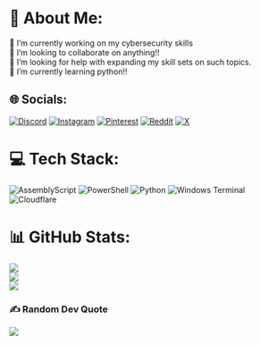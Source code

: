 # 💫 About Me:
🔭 I’m currently working on my cybersecurity skills<br>👯 I’m looking to collaborate on anything!! <br>🤝 I’m looking for help with expanding my skill sets on such topics.<br>🌱 I’m currently learning python!!<br>


## 🌐 Socials:
[![Discord](https://img.shields.io/badge/Discord-%237289DA.svg?logo=discord&logoColor=white)](https://discord.gg/SxqhDKpEXB) [![Instagram](https://img.shields.io/badge/Instagram-%23E4405F.svg?logo=Instagram&logoColor=white)](https://instagram.com/minimum.fx) [![Pinterest](https://img.shields.io/badge/Pinterest-%23E60023.svg?logo=Pinterest&logoColor=white)](https://pinterest.com/desperateavalon) [![Reddit](https://img.shields.io/badge/Reddit-%23FF4500.svg?logo=Reddit&logoColor=white)](https://reddit.com/user/Emergency_Glove3374) [![X](https://img.shields.io/badge/X-black.svg?logo=X&logoColor=white)](https://x.com/hazelcollaps) 

# 💻 Tech Stack:
![AssemblyScript](https://img.shields.io/badge/assembly%20script-%23000000.svg?style=for-the-badge&logo=assemblyscript&logoColor=white) ![PowerShell](https://img.shields.io/badge/PowerShell-%235391FE.svg?style=for-the-badge&logo=powershell&logoColor=white) ![Python](https://img.shields.io/badge/python-3670A0?style=for-the-badge&logo=python&logoColor=ffdd54) ![Windows Terminal](https://img.shields.io/badge/Windows%20Terminal-%234D4D4D.svg?style=for-the-badge&logo=windows-terminal&logoColor=white) ![Cloudflare](https://img.shields.io/badge/Cloudflare-F38020?style=for-the-badge&logo=Cloudflare&logoColor=white)
# 📊 GitHub Stats:
![](https://github-readme-stats.vercel.app/api?username=Vanitas&theme=dark&hide_border=false&include_all_commits=false&count_private=false)<br/>
![](https://github-readme-streak-stats.herokuapp.com/?user=Vanitas&theme=dark&hide_border=false)<br/>
![](https://github-readme-stats.vercel.app/api/top-langs/?username=Vanitas&theme=dark&hide_border=false&include_all_commits=false&count_private=false&layout=compact)

### ✍️ Random Dev Quote
![](https://quotes-github-readme.vercel.app/api?type=horizontal&theme=radical)

<!-- Proudly created with GPRM ( https://gprm.itsvg.in ) -->
